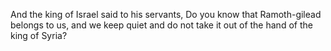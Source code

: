 And the king of Israel said to his servants, Do you know that Ramoth-gilead belongs to us, and we keep quiet and do not take it out of the hand of the king of Syria?
